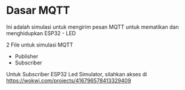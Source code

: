 # Dasar MQTT
Ini adalah simulasi untuk mengirim pesan MQTT untuk mematikan dan menghidupkan ESP32 - LED 

2 File untuk simulasi MQTT
- Publisher
- Subscriber

Untuk Subscriber ESP32 Led Simulator, silahkan akses di https://wokwi.com/projects/416796578413329409
